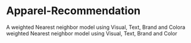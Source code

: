 # Apparel-Recommendation
A weighted Nearest neighbor model using Visual, Text, Brand and Colora weighted Nearest neighbor model using Visual, Text, Brand and Color

